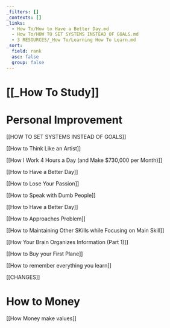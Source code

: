```yaml
---
_filters: []
_contexts: []
_links:
  - How To/How to Have a Better Day.md
  - How To/HOW TO SET SYSTEMS INSTEAD OF GOALS.md
  - 3 RESOURCES/_How To/Learning How To Learn.md
_sort:
  field: rank
  asc: false
  group: false
---
```


# [[_How To Study]]


# Personal Improvement

[[HOW TO SET SYSTEMS INSTEAD OF GOALS]]

[[How to Think Like an Artist]]

[[How I Work 4 Hours a Day (and Make $730,000 per Month)]]

[[How to Have a Better Day]]

[[How to Lose Your Passion]]

[[How to Speak with Dumb People]]

[[How to Have a Better Day]]

[[How to Approaches Problem]]

[[How to Maintaining Other SKills while Focusing on Main Skill]]

[[How Your Brain Organizes Information (Part 1)]]

[[How to Buy your First Plane]]

[[How to remember everything you learn]]

[[CHANGES]]
# How to Money 

[[How Money make values]]